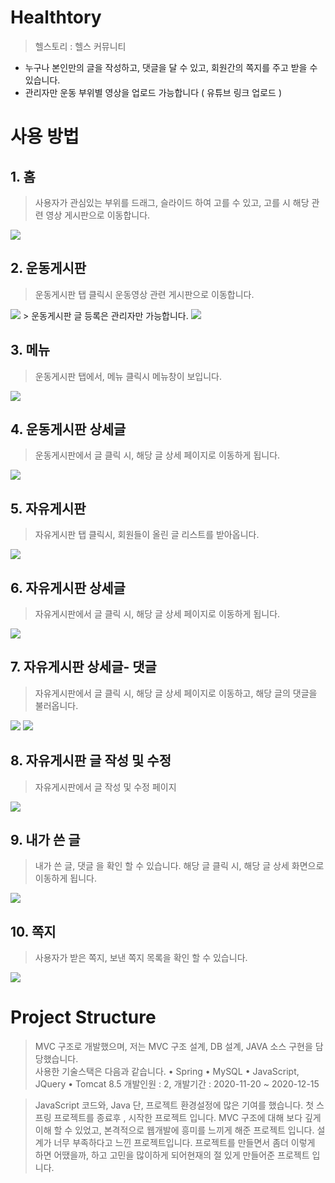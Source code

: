 # Healthtory
> 헬스토리 : 헬스 커뮤니티
- 누구나 본인만의 글을 작성하고, 댓글을 달 수 있고, 회원간의 쪽지를 주고 받을 수 있습니다.
- 관리자만 운동 부위별 영상을 업로드 가능합니다 ( 유튜브 링크 업로드 )

# 사용 방법

## 1. 홈
> 사용자가 관심있는 부위를 드래그, 슬라이드 하여 고를 수 있고, 고를 시 해당 관련 영상 게시판으로 이동합니다.
<img src="https://images.velog.io/images/cjw960703/post/6045ec2a-5ca0-4dbf-8f3a-0c5f2be08f85/healthtory.png">

## 2. 운동게시판
> 운동게시판 탭 클릭시 운동영상 관련 게시판으로 이동합니다.
<img src="https://images.velog.io/images/cjw960703/post/065753b1-b3f6-4c62-b4c3-389b793431b8/%E1%84%8B%E1%85%AE%E1%86%AB%E1%84%83%E1%85%A9%E1%86%BC%E1%84%80%E1%85%A6%E1%84%89%E1%85%B5%E1%84%91%E1%85%A1%E1%86%AB.png">
> 운동게시판 글 등록은 관리자만 가능합니다.
<img src="https://images.velog.io/images/cjw960703/post/8358c793-55b0-4d6c-b5a5-44f5690796f8/%E1%84%80%E1%85%B3%E1%86%AF%20%E1%84%83%E1%85%B3%E1%86%BC%E1%84%85%E1%85%A9%E1%86%A8(%20%E1%84%80%E1%85%AA%E1%86%AB%E1%84%85%E1%85%B5%E1%84%8C%E1%85%A1).png">

## 3. 메뉴
> 운동게시판 탭에서, 메뉴 클릭시 메뉴창이 보입니다.
<img src="https://images.velog.io/images/cjw960703/post/8e69e00b-6d24-4ec3-9aaf-d0b24b7f853c/%E1%84%92%E1%85%A6%E1%86%AF%E1%84%89%E1%85%B3%E1%84%90%E1%85%A9%E1%84%85%E1%85%B5%E1%84%86%E1%85%A6%E1%84%82%E1%85%B2.png">

## 4. 운동게시판 상세글
> 운동게시판에서 글 클릭 시, 해당 글 상세 페이지로 이동하게 됩니다.
<img src="https://images.velog.io/images/cjw960703/post/b58aeb5e-c938-4818-92fd-5955ba39242a/%E1%84%89%E1%85%A1%E1%86%BC%E1%84%89%E1%85%A6%E1%84%80%E1%85%B3%E1%86%AF.png">

## 5. 자유게시판
> 자유게시판 탭 클릭시, 회원들이 올린 글 리스트를 받아옵니다.
<img src="https://images.velog.io/images/cjw960703/post/8ed139d8-12c6-49ae-8fc7-00e718630b48/%E1%84%8C%E1%85%A1%E1%84%8B%E1%85%B2%E1%84%80%E1%85%A6%E1%84%89%E1%85%B5%E1%84%91%E1%85%A1%E1%86%AB.png">

## 6. 자유게시판 상세글
> 자유게시판에서 글 클릭 시, 해당 글 상세 페이지로 이동하게 됩니다.
<img src="https://images.velog.io/images/cjw960703/post/2986a614-448f-4e08-9bdf-584b2a400353/%E1%84%8C%E1%85%A1%E1%84%8B%E1%85%B2%E1%84%89%E1%85%A1%E1%86%BC%E1%84%89%E1%85%A6%E1%84%80%E1%85%B3%E1%86%AF.png">

## 7. 자유게시판 상세글- 댓글
> 자유게시판에서 글 클릭 시, 해당 글 상세 페이지로 이동하고, 해당 글의 댓글을 불러옵니다.
<img src="https://images.velog.io/images/cjw960703/post/9de823cd-f256-47a5-831f-adef11251c59/%E1%84%8C%E1%85%A1%E1%84%8B%E1%85%B2%E1%84%83%E1%85%A2%E1%86%BA%E1%84%80%E1%85%B3%E1%86%AF.png">
<img src="https://images.velog.io/images/cjw960703/post/9819b367-3497-4af4-8fc2-9220d95d479d/%E1%84%83%E1%85%A2%E1%86%BA%E1%84%80%E1%85%B3%E1%86%AF%20%E1%84%83%E1%85%B3%E1%86%BC%E1%84%85%E1%85%A9%E1%86%A8.png">

## 8. 자유게시판 글 작성 및 수정
> 자유게시판에서 글 작성 및 수정 페이지
<img src="https://images.velog.io/images/cjw960703/post/d0f0bae8-a844-4159-b86b-18d8b4e879c5/%E1%84%8C%E1%85%A1%E1%84%8B%E1%85%B2%E1%84%80%E1%85%A6%E1%84%89%E1%85%B5%E1%84%91%E1%85%A1%E1%86%AB%20%E1%84%80%E1%85%B3%E1%86%AF%20%E1%84%8C%E1%85%A1%E1%86%A8%E1%84%89%E1%85%A5%E1%86%BC.jpeg">

## 9. 내가 쓴 글
> 내가 쓴 글, 댓글 을 확인 할 수 있습니다. 해당 글 클릭 시, 해당 글 상세 화면으로 이동하게 됩니다.
<img src="https://images.velog.io/images/cjw960703/post/6053b892-6d9c-49e3-a3b7-e5e12b8b41d6/%E1%84%82%E1%85%A2%E1%84%80%E1%85%A1%20%E1%84%8A%E1%85%B3%E1%86%AB%20%E1%84%80%E1%85%B3%E1%86%AF.png">

## 10. 쪽지
> 사용자가 받은 쪽지, 보낸 쪽지 목록을 확인 할 수 있습니다.
<img src="https://images.velog.io/images/cjw960703/post/4c95cc60-6a04-4704-add1-a54c3f50e7d3/%E1%84%8D%E1%85%A9%E1%86%A8%E1%84%8C%E1%85%B5.png">

# Project Structure
> MVC 구조로 개발했으며, 저는 MVC 구조 설계, DB 설계, JAVA 소스 구현을 담당했습니다.<br>
> 사용한 기술스택은 다음과 같습니다. • Spring • MySQL • JavaScript, JQuery • Tomcat 8.5
> 개발인원 : 2, 개발기간 : 2020-11-20 ~ 2020-12-15



> JavaScript 코드와, Java 단, 프로젝트 환경설정에 많은 기여를 했습니다. 첫 스프링 프로젝트를 종료후 , 시작한 프로젝트 입니다. MVC 구조에 대해 보다 깊게 이해 할 수 있었고, 본격적으로 웹개발에 흥미를 느끼게 해준 프로젝트 입니다. 설계가 너무 부족하다고 느낀 프로젝트입니다. 프로젝트를 만들면서 좀더 이렇게 하면 어땠을까, 하고 고민을 많이하게 되어현재의 절 있게 만들어준 프로젝트 입니다.
